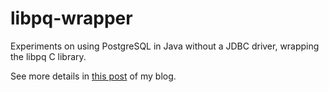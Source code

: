libpq-wrapper
=============

Experiments on using PostgreSQL in Java without a JDBC driver, wrapping the libpq C library.

See more details in [this post](http://benfante.blogspot.it/2013/02/using-postgresql-in-java-without-jdbc.html) of my blog.